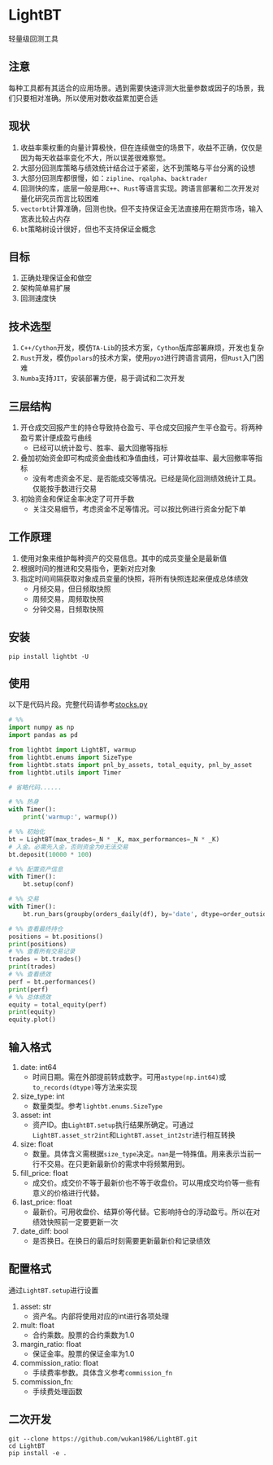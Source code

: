 # LightBT
轻量级回测工具

## 注意
每种工具都有其适合的应用场景。遇到需要快速评测大批量参数或因子的场景，我们只要相对准确。所以使用对数收益累加更合适

## 现状
1. 收益率乘权重的向量计算极快，但在连续做空的场景下，收益不正确，仅仅是因为每天收益率变化不大，所以误差很难察觉。
2. 大部分回测库策略与绩效统计结合过于紧密，达不到策略与平台分离的设想
3. 大部分回测库都很慢，如：`zipline`、`rqalpha`、`backtrader`
4. 回测快的库，底层一般是用`C++`、`Rust`等语言实现。跨语言部署和二次开发对量化研究员而言比较困难
5. `vectorbt`计算准确，回测也快。但不支持保证金无法直接用在期货市场，输入宽表比较占内存
6. `bt`策略树设计很好，但也不支持保证金概念

## 目标
1. 正确处理保证金和做空
2. 架构简单易扩展
3. 回测速度快

## 技术选型
1. `C++/Cython`开发，模仿`TA-Lib`的技术方案，`Cython`版库部署麻烦，开发也复杂
2. `Rust`开发，模仿`polars`的技术方案，使用`pyo3`进行跨语言调用，但`Rust`入门困难
3. `Numba`支持`JIT`，安装部署方便，易于调试和二次开发

## 三层结构
1. 开仓成交回报产生的持仓导致持仓盈亏、平仓成交回报产生平仓盈亏。将两种盈亏累计便成盈亏曲线
    - 已经可以统计盈亏、胜率、最大回撤等指标
2. 叠加初始资金即可构成资金曲线和净值曲线，可计算收益率、最大回撤率等指标
    - 没有考虑资金不足、是否能成交等情况。已经是简化回测绩效统计工具。仅能按手数进行交易
3. 初始资金和保证金率决定了可开手数
    - 关注交易细节，考虑资金不足等情况。可以按比例进行资金分配下单

## 工作原理
1. 使用对象来维护每种资产的交易信息。其中的成员变量全是最新值
2. 根据时间的推进和交易指令，更新对应对象
3. 指定时间间隔获取对象成员变量的快照，将所有快照连起来便成总体绩效
    - 月频交易，但日频取快照
    - 周频交易，周频取快照
    - 分钟交易，日频取快照

## 安装
```commandline
pip install lightbt -U
```
## 使用
以下是代码片段。完整代码请参考[stocks.py](examples/stocks.py)
```python
# %%
import numpy as np
import pandas as pd

from lightbt import LightBT, warmup
from lightbt.enums import SizeType
from lightbt.stats import pnl_by_assets, total_equity, pnl_by_asset
from lightbt.utils import Timer

# 省略代码......

# %% 热身
with Timer():
    print('warmup:', warmup())

# %% 初始化
bt = LightBT(max_trades=_N * _K, max_performances=_N * _K)
# 入金。必需先入金，否则资金为0无法交易
bt.deposit(10000 * 100)

# %% 配置资产信息
with Timer():
    bt.setup(conf)

# %% 交易
with Timer():
    bt.run_bars(groupby(orders_daily(df), by='date', dtype=order_outside_dt))

# %% 查看最终持仓
positions = bt.positions()
print(positions)
# %% 查看所有交易记录
trades = bt.trades()
print(trades)
# %% 查看绩效
perf = bt.performances()
print(perf)
# %% 总体绩效
equity = total_equity(perf)
print(equity)
equity.plot()

```

## 输入格式
1. date: int64
    - 时间日期。需在外部提前转成数字。可用`astype(np.int64)`或`to_records(dtype)`等方法来实现
2. size_type: int
    - 数量类型。参考`lightbt.enums.SizeType`
3. asset: int
    - 资产ID。由`LightBT.setup`执行结果所确定。可通过`LightBT.asset_str2int`和`LightBT.asset_int2str`进行相互转换
4. size: float
    - 数量。具体含义需根据`size_type`决定。`nan`是一特殊值。用来表示当前一行不交易。在只更新最新价的需求中将频繁用到。
5. fill_price: float
    - 成交价。成交价不等于最新价也不等于收盘价。可以用成交均价等一些有意义的价格进行代替。
6. last_price: float
    - 最新价。可用收盘价、结算价等代替。它影响持仓的浮动盈亏。所以在对绩效快照前一定要更新一次
7. date_diff: bool
    - 是否换日。在换日的最后时刻需要更新最新价和记录绩效

## 配置格式
通过`LightBT.setup`进行设置
1. asset: str
    - 资产名。内部将使用对应的int进行各项处理
2. mult: float
    - 合约乘数。股票的合约乘数为1.0
3. margin_ratio: float
    - 保证金率。股票的保证金率为1.0
4. commission_ratio: float
    - 手续费率参数。具体含义参考`commission_fn`
5. commission_fn:
    - 手续费处理函数
    

## 二次开发
```commandline
git --clone https://github.com/wukan1986/LightBT.git
cd LightBT
pip install -e .
```